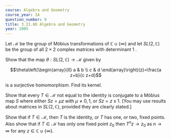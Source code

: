 ```yaml
---
course: Algebra and Geometry
course_year: IA
question_number: 9
title: 3.II.6D Algebra and Geometry
year: 2005
---
```



Let $\mathcal{M}$ be the group of Möbius transformations of $\mathbb{C} \cup\{\infty\}$ and let $S L(2, \mathbb{C})$ be the group of all $2 \times 2$ complex matrices with determinant 1 .

Show that the map $\theta: S L(2, \mathbb{C}) \rightarrow \mathcal{M}$ given by

$$\theta\left(\begin{array}{ll}
a & b \\
c & d
\end{array}\right)(z)=\frac{a z+b}{c z+d}$$

is a surjective homomorphism. Find its kernel.

Show that every $T \in \mathcal{M}$ not equal to the identity is conjugate to a Möbius map $S$ where either $S z=\mu z$ with $\mu \neq 0,1$, or $S z=z \pm 1$. [You may use results about matrices in $S L(2, \mathbb{C})$, provided they are clearly stated.]

Show that if $T \in \mathcal{M}$, then $T$ is the identity, or $T$ has one, or two, fixed points. Also show that if $T \in \mathcal{M}$ has only one fixed point $z_{0}$ then $T^{n} z \rightarrow z_{0}$ as $n \rightarrow \infty$ for any $z \in \mathbb{C} \cup\{\infty\} .$